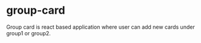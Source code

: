 # group-card
Group card is react based application where user can add new cards under group1 or group2.
